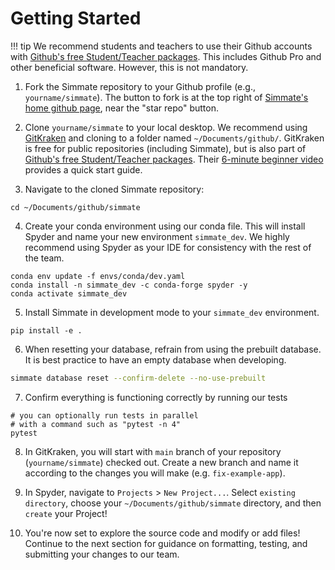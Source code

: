 # Getting Started

!!! tip
    We recommend students and teachers to use their Github accounts with [Github's free Student/Teacher packages](https://education.github.com/). This includes Github Pro and other beneficial software. However, this is not mandatory.

1. Fork the Simmate repository to your Github profile (e.g., `yourname/simmate`). The button to fork is at the top right of [Simmate's home github page](https://github.com/jacksund/simmate), near the "star repo" button.

2. Clone `yourname/simmate` to your local desktop. We recommend using [GitKraken](https://www.gitkraken.com/) and cloning to a folder named `~/Documents/github/`. GitKraken is free for public repositories (including Simmate), but is also part of [Github's free Student/Teacher packages](https://education.github.com/). Their [6-minute beginner video](https://www.youtube.com/watch?v=ub9GfRziCtU) provides a quick start guide.

3. Navigate to the cloned Simmate repository:
``` shell
cd ~/Documents/github/simmate
```

4. Create your conda environment using our conda file. This will install Spyder and name your new environment `simmate_dev`. We highly recommend using Spyder as your IDE for consistency with the rest of the team.
``` shell
conda env update -f envs/conda/dev.yaml
conda install -n simmate_dev -c conda-forge spyder -y
conda activate simmate_dev
```

5. Install Simmate in development mode to your `simmate_dev` environment.
``` shell
pip install -e .
```

6. When resetting your database, refrain from using the prebuilt database. It is best practice to have an empty database when developing.
``` bash
simmate database reset --confirm-delete --no-use-prebuilt
```

7. Confirm everything is functioning correctly by running our tests
``` shell
# you can optionally run tests in parallel 
# with a command such as "pytest -n 4"
pytest
```

8. In GitKraken, you will start with `main` branch of your repository (`yourname/simmate`) checked out. Create a new branch and name it according to the changes you will make (e.g. `fix-example-app`).

9. In Spyder, navigate to `Projects` > `New Project...`. Select `existing directory`, choose your `~/Documents/github/simmate` directory, and then `create` your Project!

10.  You're now set to explore the source code and modify or add files! Continue to the next section for guidance on formatting, testing, and submitting your changes to our team.